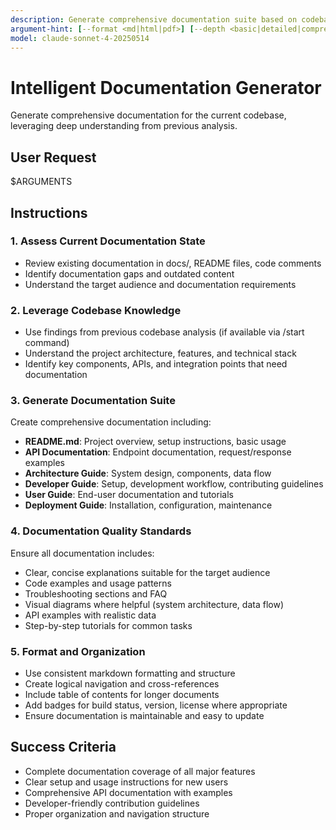 ```yaml
---
description: Generate comprehensive documentation suite based on codebase understanding
argument-hint: [--format <md|html|pdf>] [--depth <basic|detailed|comprehensive>] [--update-only]
model: claude-sonnet-4-20250514
---
```


# Intelligent Documentation Generator

Generate comprehensive documentation for the current codebase, leveraging deep understanding from previous analysis.

## User Request

$ARGUMENTS

## Instructions

### 1. Assess Current Documentation State
- Review existing documentation in docs/, README files, code comments
- Identify documentation gaps and outdated content
- Understand the target audience and documentation requirements

### 2. Leverage Codebase Knowledge
- Use findings from previous codebase analysis (if available via /start command)
- Understand the project architecture, features, and technical stack
- Identify key components, APIs, and integration points that need documentation

### 3. Generate Documentation Suite
Create comprehensive documentation including:
- **README.md**: Project overview, setup instructions, basic usage
- **API Documentation**: Endpoint documentation, request/response examples
- **Architecture Guide**: System design, components, data flow
- **Developer Guide**: Setup, development workflow, contributing guidelines
- **User Guide**: End-user documentation and tutorials
- **Deployment Guide**: Installation, configuration, maintenance

### 4. Documentation Quality Standards
Ensure all documentation includes:
- Clear, concise explanations suitable for the target audience
- Code examples and usage patterns
- Troubleshooting sections and FAQ
- Visual diagrams where helpful (system architecture, data flow)
- API examples with realistic data
- Step-by-step tutorials for common tasks

### 5. Format and Organization
- Use consistent markdown formatting and structure
- Create logical navigation and cross-references
- Include table of contents for longer documents
- Add badges for build status, version, license where appropriate
- Ensure documentation is maintainable and easy to update

## Success Criteria
- Complete documentation coverage of all major features
- Clear setup and usage instructions for new users
- Comprehensive API documentation with examples
- Developer-friendly contribution guidelines
- Proper organization and navigation structure
